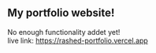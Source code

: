 <h2>My portfolio website!</h2>

No enough functionality addet yet! <br>
live link: https://rashed-portfolio.vercel.app
